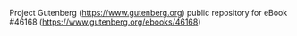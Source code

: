 Project Gutenberg (https://www.gutenberg.org) public repository for eBook #46168 (https://www.gutenberg.org/ebooks/46168)
